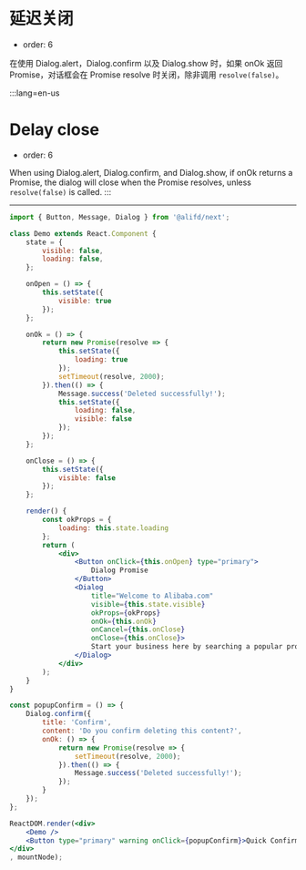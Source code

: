 # 延迟关闭

- order: 6

在使用 Dialog.alert，Dialog.confirm 以及 Dialog.show 时，如果 onOk 返回 Promise，对话框会在 Promise resolve 时关闭，除非调用 `resolve(false)`。

:::lang=en-us
# Delay close

- order: 6

When using Dialog.alert, Dialog.confirm, and Dialog.show, if onOk returns a Promise, the dialog will close when the Promise resolves, unless `resolve(false)` is called.
:::

---

````jsx
import { Button, Message, Dialog } from '@alifd/next';

class Demo extends React.Component {
    state = {
        visible: false,
        loading: false,
    };

    onOpen = () => {
        this.setState({
            visible: true
        });
    };

    onOk = () => {
        return new Promise(resolve => {
            this.setState({
                loading: true
            });
            setTimeout(resolve, 2000);
        }).then(() => {
            Message.success('Deleted successfully!');
            this.setState({
                loading: false,
                visible: false
            });
        });
    };

    onClose = () => {
        this.setState({
            visible: false
        });
    };

    render() {
        const okProps = {
            loading: this.state.loading
        };
        return (
            <div>
                <Button onClick={this.onOpen} type="primary">
                    Dialog Promise
                </Button>
                <Dialog
                    title="Welcome to Alibaba.com"
                    visible={this.state.visible}
                    okProps={okProps}
                    onOk={this.onOk}
                    onCancel={this.onClose}
                    onClose={this.onClose}>
                    Start your business here by searching a popular product
                </Dialog>
            </div>
        );
    }
}

const popupConfirm = () => {
    Dialog.confirm({
        title: 'Confirm',
        content: 'Do you confirm deleting this content?',
        onOk: () => {
            return new Promise(resolve => {
                setTimeout(resolve, 2000);
            }).then(() => {
                Message.success('Deleted successfully!');
            });
        }
    });
};

ReactDOM.render(<div>
    <Demo />
    <Button type="primary" warning onClick={popupConfirm}>Quick Confirm Promise</Button>
</div>
, mountNode);
````
